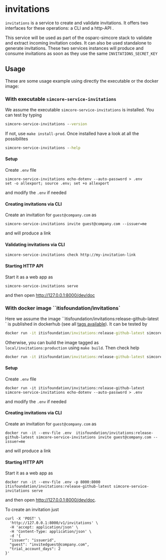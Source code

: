 # invitations

``invitations`` is a service to create and validate invitations. It offers two interfaces for these operations: a CLI and a http-API .

This service will be used as part of the osparc-simcore stack to validate and extract incoming invitation codes. It can
also be used standalone to generate invitations. These two services instances will produce and consume invitations as soon as
they use the same ``INVITATIONS_SECRET_KEY``


## Usage
These are some usage example using directly the executable or the docker image:

### With executable ``simcore-service-invitations``

We assume the executable ``simcore-service-invitations`` is installed. You can test by typing
```cmd
simcore-service-invitations --version
```
If not, use ``make install-prod``. Once installed have a look at all the possibilites
```cmd
simcore-service-invitations --help
```

#### Setup

Create ``.env`` file
```
simcore-service-invitations echo-dotenv --auto-password > .env
set -o allexport; source .env; set +o allexport
```
and modify the ``.env`` if needed


#### Creating invitations via CLI

Create an invitation for ``guest@company.com`` as
```
simcore-service-invitations invite guest@company.com --issuer=me
```
and will produce a link

#### Validating invitations via CLI

```
simcore-service-invitations check http://my-invitation-link
```

#### Starting HTTP API

Start it as a web app as
```
simcore-service-invitations serve
```
and then open http://127.0.0.1:8000/dev/doc


### With docker image ``itisfoundation/invitations`

Here we assume the image ``itisfoundation/invitations:release-github-latest ` is published in dockerhub (see all [tags available](https://registry.hub.docker.com/r/itisfoundation/invitations/tags)). It can be tested by
```cmd
docker run -it itisfoundation/invitations:release-github-latest simcore-service-invitations --version
```
Otherwise, you can build the image tagged as ``local/invitations:production`` using ``make build``. Then check help
```cmd
docker run -it itisfoundation/invitations:release-github-latest simcore-service-invitations --help
```
#### Setup

Create ``.env`` file
```
docker run -it itisfoundation/invitations:release-github-latest simcore-service-invitations echo-dotenv --auto-password > .env
```
and modify the ``.env`` if needed



#### Creating invitations via CLI

Create an invitation for ``guest@company.com`` as
```
docker run -it --env-file .env  itisfoundation/invitations:release-github-latest simcore-service-invitations invite guest@company.com --issuer=me
```
and will produce a link



#### Starting  HTTP API

Start it as a web app as
```
docker run -it --env-file .env -p 8000:8000 itisfoundation/invitations:release-github-latest simcore-service-invitations serve
```
and then open http://127.0.0.1:8000/dev/doc.

To create an invitation just
```
curl -X 'POST' \
  'http://127.0.0.1:8000/v1/invitations' \
  -H 'accept: application/json' \
  -H 'Content-Type: application/json' \
  -d '{
  "issuer": "issuerid",
  "guest": "invitedguest@company.com",
  "trial_account_days": 2
}'
```
